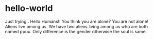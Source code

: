 # hello-world
Just trying..
Hello Humans!!
You think you are alone?
You are not alone!
Aliens live among us.
We have two aliens living among us who are both named ppuu. 
Only difference is the gender otherwise the soul is same.
